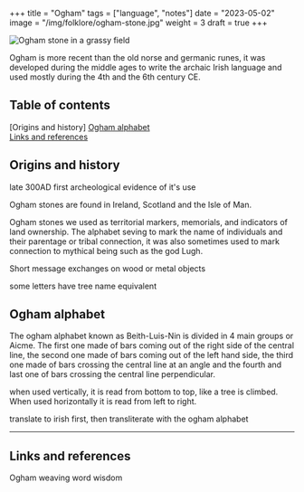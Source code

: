 +++
title = "Ogham"
tags = ["language", "notes"]
date = "2023-05-02"
image = "/img/folklore/ogham-stone.jpg"
weight = 3
draft = true
+++

![Ogham stone in a grassy field](/img/folklore/ogham-stone.jpg "Ogham stone in a grassy field")

Ogham is more recent than the old norse and germanic runes, it was developed during the middle ages to write the archaic Irish language and used mostly during the 4th and the 6th century CE.

## Table of contents

<div class="table-of-contents">

[Origins and history]
[Ogham alphabet](#ogham-alphabet)  
[Links and references](#links-and-references)

</div>

## Origins and history

late 300AD first archeological evidence of it's use

Ogham stones are found in Ireland, Scotland and the Isle of Man.

Ogham stones we used as territorial markers, memorials, and indicators of land ownership. The alphabet seving to mark the name of individuals and their parentage or tribal connection, it was also sometimes used to mark connection to mythical being such as the god Lugh.

Short message exchanges on wood or metal objects

some letters have tree name equivalent

## Ogham alphabet

The ogham alphabet known as Beith-Luis-Nin is divided in 4 main groups or Aicme.
The first one made of bars coming out of the right side of the central line, the second one made of bars coming out of the left hand side, the third one made of bars crossing the central line at an angle and the fourth and last one of bars crossing the central line perpendicular.



when used vertically, it is read from bottom to top, like a tree is climbed. When used horizontally it is read from left to right.

translate to irish first, then transliterate with the ogham alphabet

---

## Links and references

Ogham weaving word wisdom
